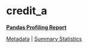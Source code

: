 # credit_a

[**Pandas Profiling Report**](../docs_sources/profile/credit_a.html)

[Metadata](metadata.yaml) | [Summary Statistics](summary_stats.csv)

